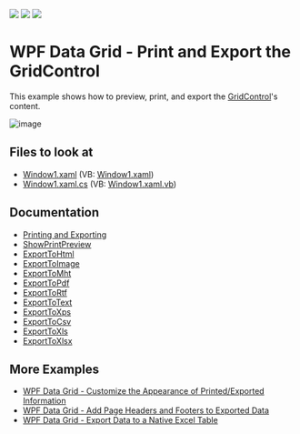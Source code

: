 <!-- default badges list -->
![](https://img.shields.io/endpoint?url=https://codecentral.devexpress.com/api/v1/VersionRange/128652285/21.1.5%2B)
[![](https://img.shields.io/badge/Open_in_DevExpress_Support_Center-FF7200?style=flat-square&logo=DevExpress&logoColor=white)](https://supportcenter.devexpress.com/ticket/details/E1669)
[![](https://img.shields.io/badge/📖_How_to_use_DevExpress_Examples-e9f6fc?style=flat-square)](https://docs.devexpress.com/GeneralInformation/403183)
<!-- default badges end -->
# WPF Data Grid - Print and Export the GridControl

This example shows how to preview, print, and export the [GridControl](https://docs.devexpress.com/WPF/DevExpress.Xpf.Grid.GridControl)'s content.

![image](https://user-images.githubusercontent.com/65009440/172605584-84040ee3-dc36-4496-9126-120f7f9287d9.png)

<!-- default file list -->

## Files to look at

* [Window1.xaml](./CS/Window1.xaml) (VB: [Window1.xaml](./VB/Window1.xaml))
* [Window1.xaml.cs](./CS/Window1.xaml.cs) (VB: [Window1.xaml.vb](./VB/Window1.xaml.vb))

<!-- default file list end -->

## Documentation

* [Printing and Exporting](https://docs.devexpress.com/WPF/117296/controls-and-libraries/data-grid/printing-and-exporting)
* [ShowPrintPreview](https://docs.devexpress.com/WPF/DevExpress.Xpf.Grid.DataViewBase.ShowPrintPreview(System.Windows.FrameworkElement))
* [ExportToHtml](https://docs.devexpress.com/WPF/DevExpress.Xpf.Grid.DataViewBase.ExportToHtml(System.String))
* [ExportToImage](https://docs.devexpress.com/WPF/DevExpress.Xpf.Grid.DataViewBase.ExportToImage(System.String))
* [ExportToMht](https://docs.devexpress.com/WPF/DevExpress.Xpf.Grid.DataViewBase.ExportToMht(System.String))
* [ExportToPdf](https://docs.devexpress.com/WPF/DevExpress.Xpf.Grid.DataViewBase.ExportToPdf(System.String))
* [ExportToRtf](https://docs.devexpress.com/WPF/DevExpress.Xpf.Grid.DataViewBase.ExportToRtf(System.String))
* [ExportToText](https://docs.devexpress.com/WPF/DevExpress.Xpf.Grid.DataViewBase.ExportToText(System.String))
* [ExportToXps](https://docs.devexpress.com/WPF/DevExpress.Xpf.Grid.DataViewBase.ExportToXps(System.String))
* [ExportToCsv](https://docs.devexpress.com/WPF/DevExpress.Xpf.Grid.TableView.ExportToCsv(System.String))
* [ExportToXls](https://docs.devexpress.com/WPF/DevExpress.Xpf.Grid.TableView.ExportToXls(System.String))
* [ExportToXlsx](https://docs.devexpress.com/WPF/DevExpress.Xpf.Grid.TableView.ExportToXlsx(System.String))

## More Examples

* [WPF Data Grid - Customize the Appearance of Printed/Exported Information](https://github.com/DevExpress-Examples/wpf-data-grid-customize-print-export-appearance)
* [WPF Data Grid - Add Page Headers and Footers to Exported Data](https://github.com/DevExpress-Examples/wpf-data-grid-add-page-headers-and-footers-to-exported-data)
* [WPF Data Grid - Export Data to a Native Excel Table](https://github.com/DevExpress-Examples/wpf-data-grid-export-data-to-native-excel-table)
